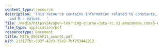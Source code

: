 ```yaml
---
content_type: resource
description: 'This resource contains information related to constants, L - values
  and R - values.  '
file: /media/https%3A/open-learning-course-data-rc.s3.amazonaws.com/6-096-introduction-to-c-january-iap-2011/213177bc033f42d335e27bf253448912_MIT6_096IAP11_assn01.pdf
file_type: application/pdf
resourcetype: Document
title: MIT6_096IAP11_assn01.pdf
uid: 213177bc-033f-42d3-35e2-7bf253448912
---
```

